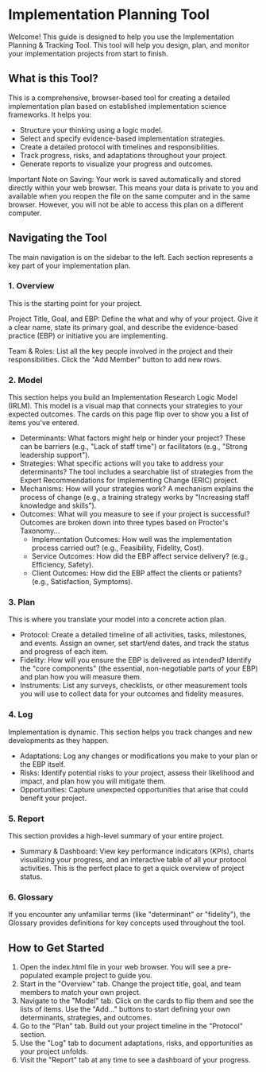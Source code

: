 # Implementation Planning Tool
Welcome! This guide is designed to help you use the Implementation Planning & Tracking Tool. This tool will help you design, plan, and monitor your implementation projects from start to finish.
## What is this Tool?
This is a comprehensive, browser-based tool for creating a detailed implementation plan based on established implementation science frameworks. It helps you:
- Structure your thinking using a logic model.
- Select and specify evidence-based implementation strategies.
- Create a detailed protocol with timelines and responsibilities.
- Track progress, risks, and adaptations throughout your project.
- Generate reports to visualize your progress and outcomes.

Important Note on Saving: Your work is saved automatically and stored directly within your web browser. This means your data is private to you and available when you reopen the file on the same computer and in the same browser. However, you will not be able to access this plan on a different computer.

## Navigating the Tool
The main navigation is on the sidebar to the left. Each section represents a key part of your implementation plan.

### 1. Overview
This is the starting point for your project.

Project Title, Goal, and EBP: Define the what and why of your project. Give it a clear name, state its primary goal, and describe the evidence-based practice (EBP) or initiative you are implementing.

Team & Roles: List all the key people involved in the project and their responsibilities. Click the "Add Member" button to add new rows.

### 2. Model
This section helps you build an Implementation Research Logic Model (IRLM). This model is a visual map that connects your strategies to your expected outcomes. The cards on this page flip over to show you a list of items you've entered.
- Determinants: What factors might help or hinder your project? These can be barriers (e.g., "Lack of staff time") or facilitators (e.g., "Strong leadership support").
- Strategies: What specific actions will you take to address your determinants? The tool includes a searchable list of strategies from the Expert Recommendations for Implementing Change (ERIC) project.
- Mechanisms: How will your strategies work? A mechanism explains the process of change (e.g., a training strategy works by "Increasing staff knowledge and skills").
- Outcomes: What will you measure to see if your project is successful? Outcomes are broken down into three types based on Proctor's Taxonomy...
  - Implementation Outcomes: How well was the implementation process carried out? (e.g., Feasibility, Fidelity, Cost).
  - Service Outcomes: How did the EBP affect service delivery? (e.g., Efficiency, Safety).
  - Client Outcomes: How did the EBP affect the clients or patients? (e.g., Satisfaction, Symptoms).
### 3. Plan
This is where you translate your model into a concrete action plan.
- Protocol: Create a detailed timeline of all activities, tasks, milestones, and events. Assign an owner, set start/end dates, and track the status and progress of each item.
- Fidelity: How will you ensure the EBP is delivered as intended? Identify the "core components" (the essential, non-negotiable parts of your EBP) and plan how you will measure them.
- Instruments: List any surveys, checklists, or other measurement tools you will use to collect data for your outcomes and fidelity measures.
### 4. Log
Implementation is dynamic. This section helps you track changes and new developments as they happen.
- Adaptations: Log any changes or modifications you make to your plan or the EBP itself.
- Risks: Identify potential risks to your project, assess their likelihood and impact, and plan how you will mitigate them.
- Opportunities: Capture unexpected opportunities that arise that could benefit your project.
### 5. Report
This section provides a high-level summary of your entire project.
- Summary & Dashboard: View key performance indicators (KPIs), charts visualizing your progress, and an interactive table of all your protocol activities. This is the perfect place to get a quick overview of project status.
### 6. Glossary
If you encounter any unfamiliar terms (like "determinant" or "fidelity"), the Glossary provides definitions for key concepts used throughout the tool.

## How to Get Started
1. Open the index.html file in your web browser. You will see a pre-populated example project to guide you.
2. Start in the "Overview" tab. Change the project title, goal, and team members to match your own project.
3. Navigate to the "Model" tab. Click on the cards to flip them and see the lists of items. Use the "Add..." buttons to start defining your own determinants, strategies, and outcomes.
4. Go to the "Plan" tab. Build out your project timeline in the "Protocol" section.
5. Use the "Log" tab to document adaptations, risks, and opportunities as your project unfolds.
6. Visit the "Report" tab at any time to see a dashboard of your progress.
